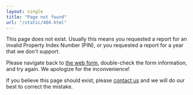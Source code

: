 ```yaml
---
layout: single
title: "Page not found"
url: "/static/404.html"
---
```


This page does not exist. Usually this means you requested a report for
an invalid Property Index Number (PIN), or you requested a report for
a year that we don't support.

Please navigate back to [the web
form](https://www.cookcountyassessoril.gov/model-value-report), double-check
the form information, and try again. We apologize for the inconvenience!

If you believe this page should exist, please [contact
us](https://www.cookcountyassessoril.gov/contact)
and we will do our best to correct the mistake.
